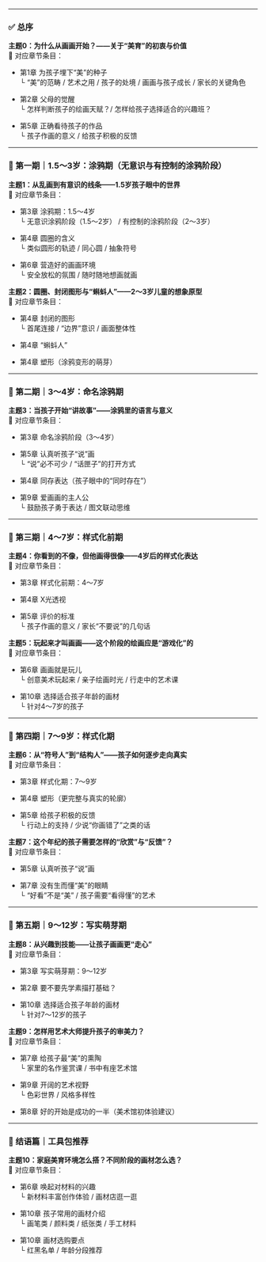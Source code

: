 
---

### ✅ 总序

**主题0：为什么从画画开始？——关于“美育”的初衷与价值**  
📘 对应章节条目：

- 第1章 为孩子埋下“美”的种子  
    └ “美”的范畴 / 艺术之用 / 孩子的处境 / 画画与孩子成长 / 家长的关键角色
    
- 第2章 父母的觉醒  
    └ 怎样判断孩子的绘画天赋？/ 怎样给孩子选择适合的兴趣班？
    
- 第5章 正确看待孩子的作品  
    └ 孩子作画的意义 / 给孩子积极的反馈
    
---

### 👶 第一期｜1.5～3岁：涂鸦期（无意识与有控制的涂鸦阶段）

**主题1：从乱画到有意识的线条——1.5岁孩子眼中的世界**  
📘 对应章节条目：

- 第3章 涂鸦期：1.5～4岁  
    └ 无意识涂鸦阶段（1.5～2岁） / 有控制的涂鸦阶段（2～3岁）
    
- 第4章 圆圈的含义  
    └ 类似圆形的轨迹 / 同心圆 / 抽象符号
    
- 第6章 营造好的画画环境  
    └ 安全放松的氛围 / 随时随地想画就画
    

**主题2：圆圈、封闭图形与“蝌蚪人”——2～3岁儿童的想象原型**  
📘 对应章节条目：

- 第4章 封闭的图形  
    └ 首尾连接 / “边界”意识 / 画面整体性
    
- 第4章 “蝌蚪人”
    
- 第4章 塑形（涂鸦变形的萌芽）
    

---

### 👧 第二期｜3～4岁：命名涂鸦期

**主题3：当孩子开始“讲故事”——涂鸦里的语言与意义**  
📘 对应章节条目：

- 第3章 命名涂鸦阶段（3～4岁）
    
- 第5章 认真听孩子“说”画  
    └ “说”必不可少 / “话匣子”的打开方式
    
- 第4章 同存表达（孩子眼中的“同时存在”）
    
- 第9章 爱画画的主人公  
    └ 鼓励孩子勇于表达 / 图文联动思维
    

---

### 👦 第三期｜4～7岁：样式化前期

**主题4：你看到的不像，但他画得很像——4岁后的样式化表达**  
📘 对应章节条目：

- 第3章 样式化前期：4～7岁
    
- 第4章 X光透视
    
- 第5章 评价的标准  
    └ 孩子作画的意义 / 家长“不要说”的几句话
    

**主题5：玩起来才叫画画——这个阶段的绘画应是“游戏化”的**  
📘 对应章节条目：

- 第6章 画画就是玩儿  
    └ 创意美术玩起来 / 亲子绘画时光 / 行走中的艺术课
    
- 第10章 选择适合孩子年龄的画材  
    └ 针对4～7岁的孩子
    

---

### 🧒 第四期｜7～9岁：样式化期

**主题6：从“符号人”到“结构人”——孩子如何逐步走向真实**  
📘 对应章节条目：

- 第3章 样式化期：7～9岁
    
- 第4章 塑形（更完整与真实的轮廓）
    
- 第5章 给孩子积极的反馈  
    └ 行动上的支持 / 少说“你画错了”之类的话
    

**主题7：这个年纪的孩子需要怎样的“欣赏”与“反馈”？**  
📘 对应章节条目：

- 第5章 认真听孩子“说”画
    
- 第7章 没有生而懂“美”的眼睛  
    └ “好看”不是“美” / 孩子需要“看得懂”的艺术
    

---

### 🧑 第五期｜9～12岁：写实萌芽期

**主题8：从兴趣到技能——让孩子画画更“走心”**  
📘 对应章节条目：

- 第3章 写实萌芽期：9～12岁
    
- 第2章 要不要先学素描打基础？
    
- 第10章 选择适合孩子年龄的画材  
    └ 针对7～12岁的孩子
    

**主题9：怎样用艺术大师提升孩子的审美力？**  
📘 对应章节条目：

- 第7章 给孩子最“美”的熏陶  
    └ 家里的名作鉴赏课 / 书中有座艺术馆
    
- 第9章 开阔的艺术视野  
    └ 色彩世界 / 风格多样性
    
- 第8章 好的开始是成功的一半（美术馆初体验建议）
    

---

### 🧰 结语篇｜工具包推荐

**主题10：家庭美育环境怎么搭？不同阶段的画材怎么选？**  
📘 对应章节条目：

- 第6章 唤起对材料的兴趣  
    └ 新材料丰富创作体验 / 画材店逛一逛
    
- 第10章 孩子常用的画材介绍  
    └ 画笔类 / 颜料类 / 纸张类 / 手工材料
    
- 第10章 画材选购要点  
    └ 红黑名单 / 年龄分段推荐